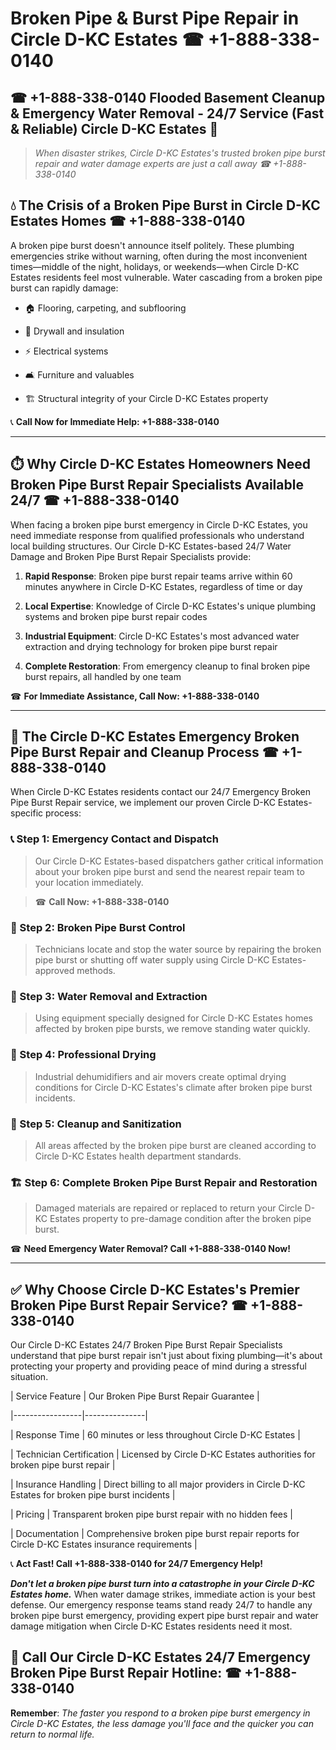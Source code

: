 # Broken Pipe & Burst Pipe Repair in Circle D-KC Estates ☎ +1-888-338-0140  
## ☎ +1-888-338-0140 Flooded Basement Cleanup & Emergency Water Removal - 24/7 Service (Fast & Reliable) Circle D-KC Estates 🚨  

> *When disaster strikes, Circle D-KC Estates's trusted broken pipe burst repair and water damage experts are just a call away ☎ +1-888-338-0140*  

## 💧 The Crisis of a Broken Pipe Burst in Circle D-KC Estates Homes ☎ +1-888-338-0140  

A broken pipe burst doesn't announce itself politely. These plumbing emergencies strike without warning, often during the most inconvenient times—middle of the night, holidays, or weekends—when Circle D-KC Estates residents feel most vulnerable. Water cascading from a broken pipe burst can rapidly damage:  

* 🏠 Flooring, carpeting, and subflooring  
* 🧱 Drywall and insulation  
* ⚡ Electrical systems  
* 🛋️ Furniture and valuables  
* 🏗️ Structural integrity of your Circle D-KC Estates property  

📞 **Call Now for Immediate Help: +1-888-338-0140**  

---  

## ⏱️ Why Circle D-KC Estates Homeowners Need Broken Pipe Burst Repair Specialists Available 24/7 ☎ +1-888-338-0140  

When facing a broken pipe burst emergency in Circle D-KC Estates, you need immediate response from qualified professionals who understand local building structures. Our Circle D-KC Estates-based 24/7 Water Damage and Broken Pipe Burst Repair Specialists provide:  

1. **Rapid Response**: Broken pipe burst repair teams arrive within 60 minutes anywhere in Circle D-KC Estates, regardless of time or day  
2. **Local Expertise**: Knowledge of Circle D-KC Estates's unique plumbing systems and broken pipe burst repair codes  
3. **Industrial Equipment**: Circle D-KC Estates's most advanced water extraction and drying technology for broken pipe burst repair  
4. **Complete Restoration**: From emergency cleanup to final broken pipe burst repairs, all handled by one team  

☎ **For Immediate Assistance, Call Now: +1-888-338-0140**  

---  

## 🔧 The Circle D-KC Estates Emergency Broken Pipe Burst Repair and Cleanup Process ☎ +1-888-338-0140  

When Circle D-KC Estates residents contact our 24/7 Emergency Broken Pipe Burst Repair service, we implement our proven Circle D-KC Estates-specific process:  

### 📞 Step 1: Emergency Contact and Dispatch  
> Our Circle D-KC Estates-based dispatchers gather critical information about your broken pipe burst and send the nearest repair team to your location immediately.  
> ☎ **Call Now: +1-888-338-0140**  

### 🚿 Step 2: Broken Pipe Burst Control  
> Technicians locate and stop the water source by repairing the broken pipe burst or shutting off water supply using Circle D-KC Estates-approved methods.  

### 🌊 Step 3: Water Removal and Extraction  
> Using equipment specially designed for Circle D-KC Estates homes affected by broken pipe bursts, we remove standing water quickly.  

### 💨 Step 4: Professional Drying  
> Industrial dehumidifiers and air movers create optimal drying conditions for Circle D-KC Estates's climate after broken pipe burst incidents.  

### 🧼 Step 5: Cleanup and Sanitization  
> All areas affected by the broken pipe burst are cleaned according to Circle D-KC Estates health department standards.  

### 🏗️ Step 6: Complete Broken Pipe Burst Repair and Restoration  
> Damaged materials are repaired or replaced to return your Circle D-KC Estates property to pre-damage condition after the broken pipe burst.  

☎ **Need Emergency Water Removal? Call +1-888-338-0140 Now!**  

---  

## ✅ Why Choose Circle D-KC Estates's Premier Broken Pipe Burst Repair Service? ☎ +1-888-338-0140  

Our Circle D-KC Estates 24/7 Broken Pipe Burst Repair Specialists understand that pipe burst repair isn't just about fixing plumbing—it's about protecting your property and providing peace of mind during a stressful situation.  

| Service Feature | Our Broken Pipe Burst Repair Guarantee |  
|-----------------|---------------|  
| Response Time | 60 minutes or less throughout Circle D-KC Estates |  
| Technician Certification | Licensed by Circle D-KC Estates authorities for broken pipe burst repair |  
| Insurance Handling | Direct billing to all major providers in Circle D-KC Estates for broken pipe burst incidents |  
| Pricing | Transparent broken pipe burst repair with no hidden fees |  
| Documentation | Comprehensive broken pipe burst repair reports for Circle D-KC Estates insurance requirements |  

📞 **Act Fast! Call +1-888-338-0140 for 24/7 Emergency Help!**  

***Don't let a broken pipe burst turn into a catastrophe in your Circle D-KC Estates home.*** When water damage strikes, immediate action is your best defense. Our emergency response teams stand ready 24/7 to handle any broken pipe burst emergency, providing expert pipe burst repair and water damage mitigation when Circle D-KC Estates residents need it most.  

## 📱 Call Our Circle D-KC Estates 24/7 Emergency Broken Pipe Burst Repair Hotline: ☎ +1-888-338-0140  

**Remember**: *The faster you respond to a broken pipe burst emergency in Circle D-KC Estates, the less damage you'll face and the quicker you can return to normal life.*